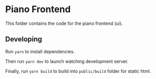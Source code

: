 # Piano Frontend

This folder contains the code for the piano frontend (ui).

## Developing

Run `yarn` to install dependencies.

Then run `yarn dev` to launch watching development server.

Finally, run `yarn build` to build into `public/build` folder for static html.
